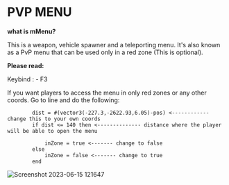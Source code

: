 # PVP MENU

**what is mMenu?**

This is a weapon, vehicle spawner and a teleporting menu. It's also known as a PvP menu that can be used only in a red zone (This is optional). 



**Please read:**

Keybind : - F3

If you want players to access the menu in only red zones or any other coords. Go to line and do the following:

```
        dist = #(vector3(-227.3,-2622.93,6.05)-pos) <------------ change this to your own coords
        if dist <= 140 then <-------------- distance where the player will be able to open the menu

            inZone = true <------- change to false
        else
            inZone = false <------- change to true
        end

```

![Screenshot 2023-06-15 121647](https://github.com/WOLFALEN/WS-PVP-MENU/assets/123537406/a332ff19-81cb-4ef3-a31c-61619a0114a6)

